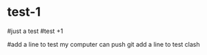 # test-1
#just a test
#test +1

#add a line to test my computer can push 
git add a line to test clash
